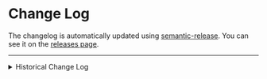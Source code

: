 # Change Log

The changelog is automatically updated using [semantic-release](https://github.com/semantic-release/semantic-release). You can see it on the [releases page](../../releases).

---

<details>
<summary>Historical Change Log</summary>

#### Version 1.5.5 _(2019-02-10)_

- Fixed another "flash of unstyled content" issue when using the dark mode theme ([f14a36f0][f14a36f0])

#### Version 1.5.4 _(2019-02-10)_

- Fixed a "flash of unstyled content" issue when using the dark mode theme ([#39][#39])

#### Version 1.5.3 _(2019-01-11)_

- Fixed a "flash of unstyled content" issue ([d7033193][d7033193])

#### Version 1.5.2 _(2019-01-11)_

- Fixed style loss on page reload ([28aa86e1][28aa86e1])
- Removed custom `<noscript>` hack for appeasing Lighthouse as Gatsby includes it now

#### Version 1.5.1 _(2019-01-09)_

- Fixed an issue where the pubic exposure would indicate your password had not been exposed in a breach while you were typing (even if it had been)
- Removed redundant debounce logic delaying password exposure queries

#### Version 1.5.0 _(2019-01-08)_

- Added a dark mode theme 🌚 ([#20][#20])
- Converted codebase to TypeScript ([#21][#21])
- Added a `<noscript>` SSR hack to appease Lighthouse ([d354eccf][d354eccf])
- Fixed max paragraph width in IE11
- Tweaked update alert visuals

#### Version 1.4.0 _(2018-12-08)_

- Updated emotion to v10 ([#13][#13], [c18d7a81][c18d7a81], [a5071ef2][a5071ef2], [d0f3896f][d0f3896f], etc.)
- Converted codebase to use React Hooks 🤠 ([#15][#15])
- Added reload and dismiss buttons to the update alert ([c822d112][c822d112])

#### Version 1.3.2 _(2018-10-20)_

- Fixed a "flash of empty content" issue related to `<noscript>` ([#10][#10])

#### Version 1.3.1 _(2018-10-14)_

- Added a delay before showing the loading indicator when retrieving public exposure info to prevent a "flash of loading state" ([#8][#8])
- Added an explicit border on the password input field to resolve an issue where it was being cut off in Google Chrome on mobile devices
- Fixed a bug in the E2E tests that was allowing some PwnedPassword API requests to use the actual network when they should have been stubbed out

#### Version 1.3.0 _(2018-10-03)_

- Added social media sharing metadata ([#7][#7])
- Changed the back link on the 404 page to a button (to leverage `back()` from the [History API][history-api] instead of a direct link to the site root) and improved its styling
- Added tests for the 404 page

#### Version 1.2.3 _(2018-09-27)_

- Reduced space above the site title on large screens

#### Version 1.2.2 _(2018-09-27)_

- Fixed issue with the 404 page redirecting to append `?no-cache=1`

#### Version 1.2.1 _(2018-09-26)_

- Fixed update alert positioning in IE
- Added a border to the update alert

#### Version 1.2.0 _(2018-09-25)_

- Added automatic update checks ([#3][#3])
- Hid the Microsoft `input` clear action for cross-browser layout consistency
- Fixed `main` element display for IE
- Added `noscript` block in case JavaScript is unavailable
- Reduced bundle size by formatting numbers more efficiently
- Improved tests

#### Version 1.1.0 _(2018-09-23)_

- Added logic and styles to account for preceding and trailing spaces
- Added functionality preview animation to the README
- Added E2E tests

#### Version 1.0.0 _(2018-09-21)_

- Initial release

</details>

[#3]: https://github.com/wKovacs64/pwl/pull/3
[#7]: https://github.com/wKovacs64/pwl/pull/7
[history-api]: https://developer.mozilla.org/en-US/docs/Web/API/History
[#8]: https://github.com/wKovacs64/pwl/pull/8
[#10]: https://github.com/wKovacs64/pwl/pull/10
[#13]: https://github.com/wKovacs64/pwl/pull/13
[c18d7a81]: https://github.com/wKovacs64/pwl/commit/c18d7a814f8389d5f7fc9e9fefce9909d1b1a7c5
[a5071ef2]: https://github.com/wKovacs64/pwl/commit/a5071ef2e457545335b23cd46afc37b90e1794b0
[d0f3896f]: https://github.com/wKovacs64/pwl/commit/d0f3896ff43dd6a5479c8ce9b1fe6f2826beb632
[#15]: https://github.com/wKovacs64/pwl/pull/15
[c822d112]: https://github.com/wKovacs64/pwl/commit/c822d11243748d1e35d1190e8f5cd85d17ed0c73
[d354eccf]: https://github.com/wKovacs64/pwl/commit/d354eccf9f469e890397609f8c93731c3bca0737
[#20]: https://github.com/wKovacs64/pwl/pull/20
[#21]: https://github.com/wKovacs64/pwl/pull/21
[28aa86e1]: https://github.com/wKovacs64/pwl/commit/28aa86e17b3915e7858119e358c4b75d51f7c050
[d7033193]: https://github.com/wKovacs64/pwl/commit/d70331936d0edb710f35a88b555fddaa8de20c7a
[#39]: https://github.com/wKovacs64/pwl/pull/39
[f14a36f0]: https://github.com/wKovacs64/pwl/commit/f14a36f088c84d4eab71f75b2373077a2fcd4e92
